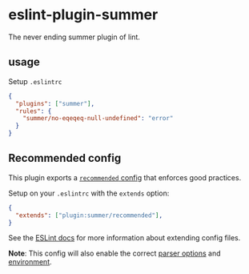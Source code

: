 # eslint-plugin-summer

The never ending summer plugin of lint.

## usage

Setup `.eslintrc`

```json
{
  "plugins": ["summer"],
  "rules": {
    "summer/no-eqeqeq-null-undefined": "error"
  }
}
```

## Recommended config

This plugin exports a [`recommended` config](src/index.ts) that enforces good practices.

Setup on your `.eslintrc` with the `extends` option:

```json
{
  "extends": ["plugin:summer/recommended"],
}
```

See the [ESLint docs](https://eslint.org/docs/user-guide/configuring#extending-configuration-files) for more information about extending config files.

**Note**: This config will also enable the correct [parser options](https://eslint.org/docs/user-guide/configuring#specifying-parser-options) and [environment](https://eslint.org/docs/user-guide/configuring#specifying-environments).
